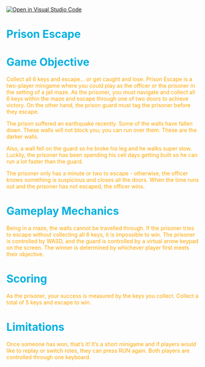[![Open in Visual Studio Code](https://classroom.github.com/assets/open-in-vscode-c66648af7eb3fe8bc4f294546bfd86ef473780cde1dea487d3c4ff354943c9ae.svg)](https://classroom.github.com/online_ide?assignment_repo_id=7912581&assignment_repo_type=AssignmentRepo)

<font color="sky blue">

# Prison Escape

# Game Objective

<font color="orange">

Collect all 6 keys and escape… or get caught and lose. Prison Escape is a two-player minigame where you could play as the officer or the prisoner in the setting of a jail maze. As the prisoner, you must navigate and collect all 6 keys within the maze and escape through one of two doors to achieve victory. On the other hand, the prison guard must tag the prisoner before they escape. 

The prison suffered an earthquake recently. Some of the walls have fallen down. These walls will not block you; you can run over them. These are the darker walls. 

Also, a wall fell on the guard so he broke his leg and he walks super slow. Luckily, the prisoner has been spending his cell days getting built so he can run a lot faster than the guard. 

The prisoner only has a minute or two to escape - otherwise, the officer knows something is suspicious and closes all the doors. When the time runs out and the prisoner has not escaped, the officer wins. 


<font color="sky blue">

# Gameplay Mechanics

<font color="orange">

Being in a maze, the walls cannot be travelled through. If the prisoner tries to escape without collecting all 6 keys, it is impossible to win. The prisoner is controlled by WASD, and the guard is controlled by a virtual arrow keypad on the screen. The winner is determined by whichever player first meets their objective. 

<font color="sky blue">

# Scoring

<font color="orange">

As the prisoner, your success is measured by the keys you collect. Collect a total of 5 keys and escape to win. 

<font color="sky blue">

# Limitations

<font color="orange">

Once someone has won, that’s it! It’s a short minigame and if players would like to replay or switch roles, they can press RUN again. Both players are controlled through one keyboard. 


